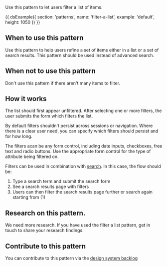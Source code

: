 Use this pattern to let users filter a list of items.

{{ dsExample({
  section: 'patterns',
  name: 'filter-a-list',
  example: 'default',
  height: 1050
}) }}

## When to use this pattern

Use this pattern to help users refine a set of items either in a list or a set of search results. This pattern should be used instead of advanced search.

## When not to use this pattern

Don't use this pattern if there aren't many items to filter.

## How it works

The list should first appear unfiltered. After selecting one or more filters, the user submits the form which filters the list.

By default filters shouldn't persist across sessions or navigation. Where there is a clear user need, you can specify which filters should persist and for how long.

The filters acan be any form control, including date inputs, checkboxes, free text and radio buttons. Use the appropriate form control for the type of attribute being filtered on.

Filters can be used in combination with [search](/components/search/). In this case, the flow should be:

1. Type a search term and submit the search form
2. See a search results page with filters
3. Users can then filter the search results page further or search again starting from (1)

## Research on this pattern.

We need more research. If you have used the filter a list pattern, get in touch to share your research findings.

## Contribute to this pattern

You can contribute to this pattern via the [design system backlog](https://github.com/skillsfundingagency/das-design-system/issues/2)